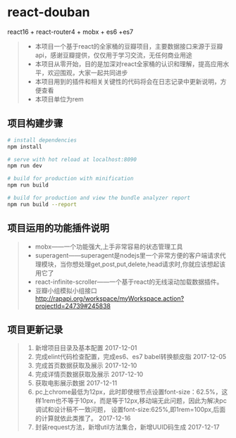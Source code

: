 # react-douban

react16 + react-router4 + mobx + es6 +es7


> * 本项目一个基于react的全家桶的豆瓣项目，主要数据接口来源于豆瓣api，感谢豆瓣提供，仅仅用于学习交流，无任何商业用途
> * 本项目从零开始，目的是加深对react全家桶的认识和理解，提高应用水平，欢迎围观，大家一起共同进步
> * 本项目用到的插件和相关关键性的代码将会在日志记录中更新说明，方便查看
> * 本项目单位为rem

## 项目构建步骤

``` bash
# install dependencies
npm install

# serve with hot reload at localhost:8090
npm run dev

# build for production with minification
npm run build

# build for production and view the bundle analyzer report
npm run build --report
```
## 项目运用的功能插件说明

> * mobx——一个功能强大,上手非常容易的状态管理工具
> * superagent——superagent是nodejs里一个非常方便的客户端请求代理模块，当你想处理get,post,put,delete,head请求时,你就应该想起该用它了
> * react-infinite-scroller——一个基于react的无线滚动加载数据插件。
> * 豆瓣小组模拟小组接口 http://rapapi.org/workspace/myWorkspace.action?projectId=24739#245838

## 项目更新记录

> 1.  新增项目目录及基本配置                         2017-12-01
> 2.  完成elint代码检查配置，完成es6、es7 babel转换额皮脂        2017-12-05
> 3.  完成首页数据获取及展示        2017-12-10
> 4.  完成详情页数据获取及展示        2017-12-10
> 5.  获取电影展示数据       2017-12-11
> 6.  pc上chrome最低为12px，此时即使根节点设置font-size：62.5%，这样1rem也不等于10px，而是等于12px,移动端无此问题，因此为解决pc调试和设计稿不一致问题，
      设置font-size:625%,即1rem=100px,后面的计算就依此类推了。   2017-12-16
> 7.  封装request方法，新增util方法集合，新增UUID码生成   2017-12-17
